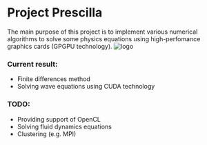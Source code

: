 # Project Prescilla
The main purpose of this project is to implement various numerical algorithms to solve some physics equations using high-perfomance graphics cards (GPGPU technology).
<cetner>![logo](https://raw.github.com/molefrog/prescilla/master/results/wave_cpu_3.png)</center>

### Current result:
- Finite differences method
- Solving wave equations using CUDA technology
	
### TODO:
- Providing support of OpenCL
- Solving fluid dynamics equations
- Clustering (e.g. MPI)